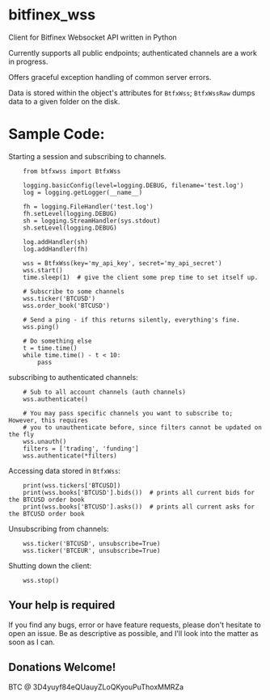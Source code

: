 # bitfinex_wss
Client for Bitfinex Websocket API written in Python

Currently supports all public endpoints; authenticated channels are a
work in progress.

Offers graceful exception handling of common server errors.

Data is stored within the object's attributes for `BtfxWss`;
`BtfxWssRaw` dumps data to a given folder on the disk. 


# Sample Code:

Starting a session and subscribing to channels.

```
    from btfxwss import BtfxWss
    
    logging.basicConfig(level=logging.DEBUG, filename='test.log')
    log = logging.getLogger(__name__)

    fh = logging.FileHandler('test.log')
    fh.setLevel(logging.DEBUG)
    sh = logging.StreamHandler(sys.stdout)
    sh.setLevel(logging.DEBUG)

    log.addHandler(sh)
    log.addHandler(fh)
    
    wss = BtfxWss(key='my_api_key', secret='my_api_secret')
    wss.start()
    time.sleep(1)  # give the client some prep time to set itself up.
    
    # Subscribe to some channels
    wss.ticker('BTCUSD')
    wss.order_book('BTCUSD')
    
    # Send a ping - if this returns silently, everything's fine.
    wss.ping()
    
    # Do something else
    t = time.time()
    while time.time() - t < 10:
        pass
```
subscribing to authenticated channels:
```
    # Sub to all account channels (auth channels)
    wss.authenticate()
    
    # You may pass specific channels you want to subscribe to; However, this requires 
    # you to unauthenticate before, since filters cannot be updated on the fly
    wss.unauth()
    filters = ['trading', 'funding']
    wss.authenticate(*filters)
```
Accessing data stored in `BtfxWss`:
```
    print(wss.tickers['BTCUSD])
    print(wss.books['BTCUSD'].bids())  # prints all current bids for the BTCUSD order book
    print(wss.books['BTCUSD'].asks())  # prints all current asks for the BTCUSD order book
```

Unsubscribing from channels:
```
    wss.ticker('BTCUSD', unsubscribe=True)
    wss.ticker('BTCEUR', unsubscribe=True)
```

Shutting down the client:

```
    wss.stop()
```


## Your help is required

If you find any bugs, error or have feature requests, please don't hesitate to open an issue. 
Be as descriptive as possible, and I'll look into the matter as soon as I can.

## Donations Welcome!

BTC @ 3D4yuyf84eQUauyZLoQKyouPuThoxMMRZa
